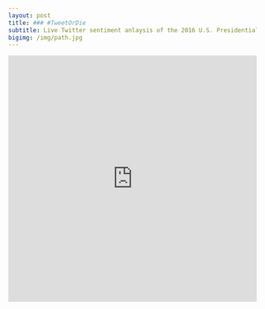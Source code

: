 ```yaml
---
layout: post
title: ### #TweetOrDie
subtitle: Live Twitter sentiment anlaysis of the 2016 U.S. Presidential Candidates
bigimg: /img/path.jpg
---
```


<iframe id="Campaign" src="http://52.38.152.177:3838/Campaign/" style="border: none; width: 100%; height: 500px" frameborder="0"></iframe>

